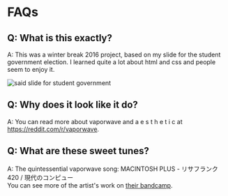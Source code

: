 # FAQs
## Q: What is this exactly?
A: This was a winter break 2016 project, based on my slide for the student government election. I learned quite a lot about html and css and people seem to enjoy it.

![said slide for student government](https://raw.githubusercontent.com/newsch/newsch.github.io/3dbcf387d3f3ce028bd3336cd415a4c35b7ed91c/a-e-s-t-h-e-t-i-c/evan_slide.png)

## Q: Why does it look like it do?
A: You can read more about vaporwave and a e s t h e t i c at https://reddit.com/r/vaporwave.

## Q: What are these sweet tunes?
A: The quintessential vaporwave song: MACINTOSH PLUS - リサフランク420 / 現代のコンピュー  
You can see more of the artist's work on [their bandcamp](https://vektroid.bandcamp.com/album/floral-shoppe).
